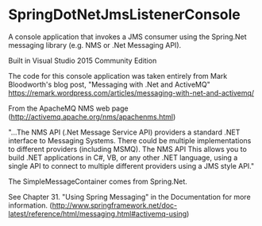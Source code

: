 # SpringDotNetJmsListenerConsole
A console application that invokes a JMS consumer using the Spring.Net messaging library (e.g. NMS or .Net Messaging API).

Built in Visual Studio 2015 Community Edition 

The code for this console application was taken entirely from Mark Bloodworth's blog post, "Messaging with .Net and ActiveMQ" 
https://remark.wordpress.com/articles/messaging-with-net-and-activemq/

From the ApacheMQ NMS web page (http://activemq.apache.org/nms/apachenms.html)

"...The NMS API (.Net Message Service API) providers a standard .NET interface to Messaging Systems. There could be multiple implementations to different providers (including MSMQ). The NMS API This allows you to build .NET applications in C#, VB, or any other .NET language, using a single API to connect to multiple different providers using a JMS style API."

The SimpleMessageContainer comes from Spring.Net.  

See Chapter 31. "Using Spring Messaging" in the Documentation for more information.
(http://www.springframework.net/doc-latest/reference/html/messaging.html#activemq-using)
